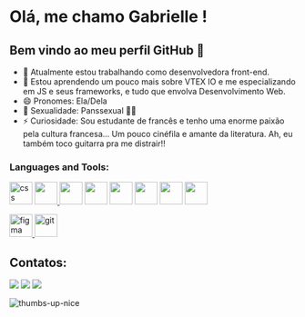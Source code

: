 # Olá, me chamo Gabrielle ! 
## Bem vindo ao meu perfil GitHub 👋

- 🔭 Atualmente estou trabalhando como desenvolvedora front-end.
- 🌱 Estou aprendendo um pouco mais sobre VTEX IO e me especializando em JS e seus frameworks, e tudo que envolva Desenvolvimento Web.
- 😄 Pronomes: Ela/Dela
- 🌈 Sexualidade: Panssexual 🏳‍🌈
- ⚡ Curiosidade: Sou estudante de francês e tenho uma enorme paixão pela cultura francesa... Um pouco cinéfila e amante da literatura. Ah, eu também toco guitarra pra me distrair!!

<h3 align="left">Languages and Tools:</h3>
<p align="left"> 
<a href="https://devicon.dev/" target="_blank"> <img src="https://cdn.jsdelivr.net/gh/devicons/devicon/icons/css3/css3-original-wordmark.svg" alt="css" width="40" height="40"/></a> 
<a href="https://www.w3.org/html/" target="_blank"> <img src="https://cdn.jsdelivr.net/gh/devicons/devicon/icons/html5/html5-original-wordmark.svg" width="40" height="40"/> </a> 
<a href="https://devicon.dev/" target="_blank"> <img src="https://cdn.jsdelivr.net/gh/devicons/devicon/icons/javascript/javascript-original.svg" width="40" heigth="40"/></a>
<a href="https://www.w3.org/html/" target="_blank"> <img src="https://cdn.jsdelivr.net/gh/devicons/devicon/icons/bootstrap/bootstrap-original-wordmark.svg" width="40" heigth="40"/></a>
<a href="https://devicon.dev/" target="_blank"> <img src="https://cdn.jsdelivr.net/gh/devicons/devicon/icons/nodejs/nodejs-plain.svg" width="40" height="40" /></a>
<a href="https://devicon.dev/" target="_blank"> <img src="https://cdn.jsdelivr.net/gh/devicons/devicon/icons/npm/npm-original-wordmark.svg" width="40" height="40" /></a>
<a href="https://devicon.dev/" target="_blank"> <img src="https://cdn.jsdelivr.net/gh/devicons/devicon/icons/vscode/vscode-original.svg" whidth="40" height="40"/></a>
<a href="https://devicon.dev/" target="_blank"> <img src="https://cdn.jsdelivr.net/gh/devicons/devicon/icons/php/php-original.svg" whidth="40" height="40" />


<a href="https://www.figma.com/" target="_blank"> <img src="https://www.vectorlogo.zone/logos/figma/figma-icon.svg" alt="figma" width="40" height="40"/> </a> 
<a href="https://git-scm.com/" target="_blank"> <img src="https://www.vectorlogo.zone/logos/git-scm/git-scm-icon.svg" alt="git" width="40" height="40"/> </a>

</p>

## Contatos:

<div>
<a href="https://instagram.com/gabi_tss/" target="_blank"><img src="https://img.shields.io/badge/-Instagram-%23E4405F?style=for-the-badge&logo=instagram&logoColor=white" target="_blank"></a>
<a href = "mailto:souzagabrielle43@gmail.com"><img src="https://img.shields.io/badge/Gmail-D14836?style=for-the-badge&logo=gmail&logoColor=white" target="_blank"></a>
<a href="https://www.linkedin.com/in/gabrielle-de-souza-54b245133/" target="_blank"><img src="https://img.shields.io/badge/-LinkedIn-%230077B5?style=for-the-badge&logo=linkedin&logoColor=white" target="_blank"></a>   
</div>

![thumbs-up-nice](https://user-images.githubusercontent.com/114036492/200870788-6f2a99b4-d808-4315-bb1b-44b16806c9af.gif)



